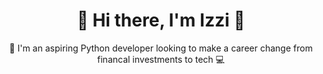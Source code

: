 <h1 align="center">👋 Hi there, I'm Izzi 👋</h1>
<p align="center">🐍 I'm an aspiring Python developer looking to make a career change from financal investments to tech 💻</p>
